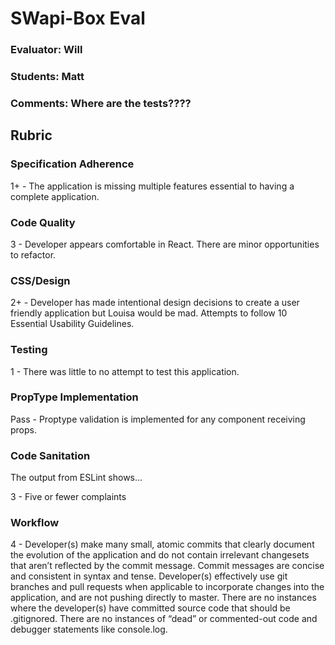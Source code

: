 # SWapi-Box Eval

### Evaluator: Will
### Students: Matt
### Comments: Where are the tests????

## Rubric

### Specification Adherence

1+ - The application is missing multiple features essential to having a complete application.

### Code Quality

3 - Developer appears comfortable in React. There are minor opportunities to refactor.

### CSS/Design

2+ - Developer has made intentional design decisions to create a user friendly application but Louisa would be mad. Attempts to follow 10 Essential Usability Guidelines.

### Testing

1 - There was little to no attempt to test this application.

### PropType Implementation

Pass - Proptype validation is implemented for any component receiving props.

### Code Sanitation

The output from ESLint shows…

3 - Five or fewer complaints

### Workflow

4 - Developer(s) make many small, atomic commits that clearly document the evolution of the application and do not contain irrelevant changesets that aren’t reflected by the commit message. Commit messages are concise and consistent in syntax and tense. Developer(s) effectively use git branches and pull requests when applicable to incorporate changes into the application, and are not pushing directly to master. There are no instances where the developer(s) have committed source code that should be .gitignored. There are no instances of “dead” or commented-out code and debugger statements like console.log.

